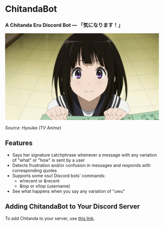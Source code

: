 # ChitandaBot
### A Chitanda Eru Discord Bot — 「気になります！」

![Chitanda](https://raw.githubusercontent.com/VeganL/ChitandaBot/master/img/chitanda.jpg)

*Source: Hyouka (TV Anime)*

## Features
 - Says her signature catchphrase whenever a message with any variation of "what" or "how" is sent by a user
 - Detects frustration and/or confusion in messages and responds with corresponding quotes
 - Supports some osu! Discord bots' commands:
   - w!recent or &recent
   - &top or o!top (username)
 - See what happens when you say any variation of "uwu"

## Adding ChitandaBot to Your Discord Server
To add Chitanda to your server, use [this link](https://discordapp.com/api/oauth2/authorize?client_id=691787045881905182&permissions=134220800&scope=bot).
